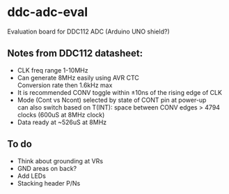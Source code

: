 # ddc-adc-eval

Evaluation board for DDC112 ADC (Arduino UNO shield?)

## Notes from DDC112 datasheet:

* CLK freq range 1-10MHz
* Can generate 8MHz easily using AVR CTC
  <br>Conversion rate then 1.6kHz max
* It is recommended CONV toggle within ±10ns of the rising edge of CLK
* Mode (Cont vs Ncont) selected by state of CONT pin at power-up
  <br>can also switch based on T(INT): space between CONV edges > 4794 clocks
  (600uS at 8MHz clock)
* Data ready at ~526uS at 8MHz

## To do

* Think about grounding at VRs
* GND areas on back?
* Add LEDs
* Stacking header P/Ns
